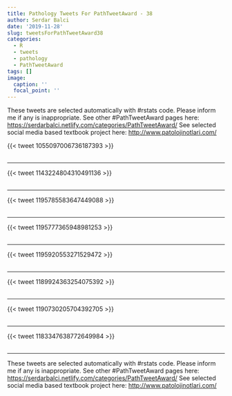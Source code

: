 ```yaml
---
title: Pathology Tweets For PathTweetAward - 38
author: Serdar Balci
date: '2019-11-28'
slug: tweetsForPathTweetAward38
categories:
  - R
  - tweets
  - pathology
  - PathTweetAward
tags: []
image:
  caption: ''
  focal_point: ''
---
```



These tweets are selected automatically with #rstats code. Please inform me if any is inappropriate.
See other #PathTweetAward pages here: https://serdarbalci.netlify.com/categories/PathTweetAward/ 
See selected social media based textbook project here: http://www.patolojinotlari.com/

{{< tweet 1055097006736187393 >}}
<br>
<br>
<hr>
{{< tweet 1143224804310491136 >}}
<br>
<br>
<hr>
{{< tweet 1195785583647449088 >}}
<br>
<br>
<hr>
{{< tweet 1195777365948981253 >}}
<br>
<br>
<hr>
{{< tweet 1195920553271529472 >}}
<br>
<br>
<hr>
{{< tweet 1189924363254075392 >}}
<br>
<br>
<hr>
{{< tweet 1190730205704392705 >}}
<br>
<br>
<hr>
{{< tweet 1183347638772649984 >}}
<br>
<br>
<hr>


These tweets are selected automatically with #rstats code. Please inform me if any is inappropriate.
See other #PathTweetAward pages here: https://serdarbalci.netlify.com/categories/PathTweetAward/ 
See selected social media based textbook project here: http://www.patolojinotlari.com/
